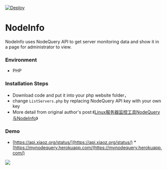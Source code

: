 [![Deploy](https://www.herokucdn.com/deploy/button.svg)](https://dashboard.heroku.com/new?template=https://github.com/51sec/nodeinfo/master)

# NodeInfo
NodeInfo uses NodeQuery API to get server monitoring data and show it in a page for administrator to view.

### Environment
* PHP

### Installation Steps
* Download code and put it into your php website folder，
* change `ListServers.php` by replacing NodeQuery API key with your own key
* More detail from original author's post:《[Linux服务器监控工具NodeQuery与NodeInfo](https://www.xiaoz.me/archives/10153)》

### Demo
* [https://api.xiaoz.org/status/](https://api.xiaoz.org/status/)
*[https://mynodequery.herokuapp.com/(https://mynodequery.herokuapp.com/)


![](https://imgurl.org/upload/1803/13791efd32f067ec.png)

